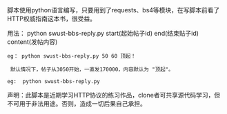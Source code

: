 脚本使用python语言编写，只要用到了requests、bs4等模块，在写脚本前看了HTTP权威指南这本书，很受益。

用法： python swust-bbs-reply.py start(起始帖子id) end(结束贴子id) content(发帖内容)

    eg： python swust-bbs-reply.py 50 60 顶起！
    
     默认情况下，帖子从3050开始，一直发170000，内容默认为 "顶起"。
     
    eg:  python swust-bbs-reply.py 
    


声明：此脚本是近期学习HTTP协议的练习作品，clone者可共享源代码学习，但不可用于非法用途。否则，造成一切后果自己承担。

